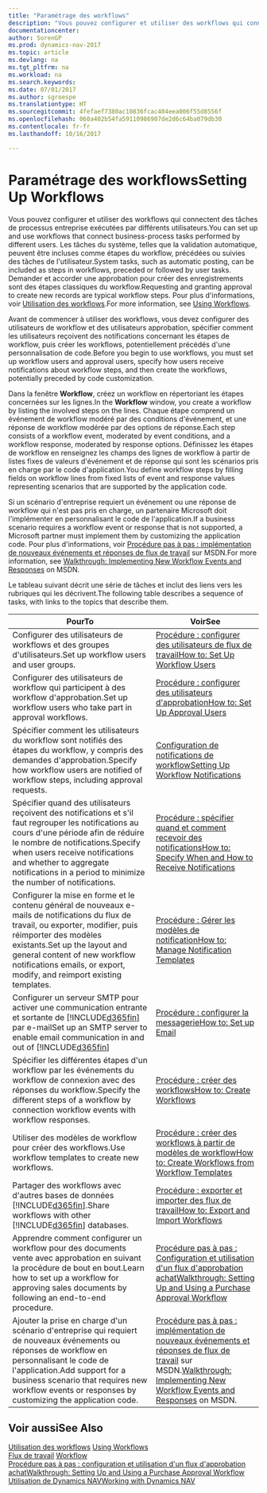 ```yaml
---
title: "Paramétrage des workflows"
description: "Vous pouvez configurer et utiliser des workflows qui connectent des tâches de processus entreprise exécutées par différents utilisateurs. Les tâches du système, telles que la validation automatique, peuvent être incluses comme étapes du workflow, précédées ou suivies des tâches de l'utilisateur. Demander et accorder une approbation pour créer des enregistrements sont des étapes classiques du workflow."
documentationcenter: 
author: SorenGP
ms.prod: dynamics-nav-2017
ms.topic: article
ms.devlang: na
ms.tgt_pltfrm: na
ms.workload: na
ms.search.keywords: 
ms.date: 07/01/2017
ms.author: sgroespe
ms.translationtype: HT
ms.sourcegitcommit: 4fefaef7380ac10836fcac404eea006f55d8556f
ms.openlocfilehash: 060a402b54fa59110986907de2d6c64ba079db30
ms.contentlocale: fr-fr
ms.lasthandoff: 10/16/2017

---
```

# <a name="setting-up-workflows"></a><span data-ttu-id="2eac0-105">Paramétrage des workflows</span><span class="sxs-lookup"><span data-stu-id="2eac0-105">Setting Up Workflows</span></span>
<span data-ttu-id="2eac0-106">Vous pouvez configurer et utiliser des workflows qui connectent des tâches de processus entreprise exécutées par différents utilisateurs.</span><span class="sxs-lookup"><span data-stu-id="2eac0-106">You can set up and use workflows that connect business-process tasks performed by different users.</span></span> <span data-ttu-id="2eac0-107">Les tâches du système, telles que la validation automatique, peuvent être incluses comme étapes du workflow, précédées ou suivies des tâches de l'utilisateur.</span><span class="sxs-lookup"><span data-stu-id="2eac0-107">System tasks, such as automatic posting, can be included as steps in workflows, preceded or followed by user tasks.</span></span> <span data-ttu-id="2eac0-108">Demander et accorder une approbation pour créer des enregistrements sont des étapes classiques du workflow.</span><span class="sxs-lookup"><span data-stu-id="2eac0-108">Requesting and granting approval to create new records are typical workflow steps.</span></span> <span data-ttu-id="2eac0-109">Pour plus d'informations, voir [Utilisation des workflows](across-use-workflows.md).</span><span class="sxs-lookup"><span data-stu-id="2eac0-109">For more information, see [Using Workflows](across-use-workflows.md).</span></span>  

 <span data-ttu-id="2eac0-110">Avant de commencer à utiliser des workflows, vous devez configurer des utilisateurs de workflow et des utilisateurs approbation, spécifier comment les utilisateurs reçoivent des notifications concernant les étapes de workflow, puis créer les workflows, potentiellement précédés d'une personnalisation de code.</span><span class="sxs-lookup"><span data-stu-id="2eac0-110">Before you begin to use workflows, you must set up workflow users and approval users, specify how users receive notifications about workflow steps, and then create the workflows, potentially preceded by code customization.</span></span>  

 <span data-ttu-id="2eac0-111">Dans la fenêtre **Workflow**, créez un workflow en répertoriant les étapes concernées sur les lignes.</span><span class="sxs-lookup"><span data-stu-id="2eac0-111">In the **Workflow** window, you create a workflow by listing the involved steps on the lines.</span></span> <span data-ttu-id="2eac0-112">Chaque étape comprend un événement de workflow modéré par des conditions d'événement, et une réponse de workflow modérée par des options de réponse.</span><span class="sxs-lookup"><span data-stu-id="2eac0-112">Each step consists of a workflow event, moderated by event conditions, and a workflow response, moderated by response options.</span></span> <span data-ttu-id="2eac0-113">Définissez les étapes de workflow en renseignez les champs des lignes de workflow à partir de listes fixes de valeurs d'événement et de réponse qui sont les scénarios pris en charge par le code d'application.</span><span class="sxs-lookup"><span data-stu-id="2eac0-113">You define workflow steps by filling fields on workflow lines from fixed lists of event and response values representing scenarios that are supported by the application code.</span></span>  

 <span data-ttu-id="2eac0-114">Si un scénario d'entreprise requiert un événement ou une réponse de workflow qui n'est pas pris en charge, un partenaire Microsoft doit l'implémenter en personnalisant le code de l'application.</span><span class="sxs-lookup"><span data-stu-id="2eac0-114">If a business scenario requires a workflow event or response that is not supported, a Microsoft partner must implement them by customizing the application code.</span></span> <span data-ttu-id="2eac0-115">Pour plus d'informations, voir [Procédure pas à pas : implémentation de nouveaux événements et réponses de flux de travail](https://msdn.microsoft.com/en-us/library/mt574349.aspx) sur MSDN.</span><span class="sxs-lookup"><span data-stu-id="2eac0-115">For more information, see [Walkthrough: Implementing New Workflow Events and Responses](https://msdn.microsoft.com/en-us/library/mt574349.aspx) on MSDN.</span></span>

 <span data-ttu-id="2eac0-116">Le tableau suivant décrit une série de tâches et inclut des liens vers les rubriques qui les décrivent.</span><span class="sxs-lookup"><span data-stu-id="2eac0-116">The following table describes a sequence of tasks, with links to the topics that describe them.</span></span>  

|<span data-ttu-id="2eac0-117">**Pour**</span><span class="sxs-lookup"><span data-stu-id="2eac0-117">**To**</span></span>|<span data-ttu-id="2eac0-118">**Voir**</span><span class="sxs-lookup"><span data-stu-id="2eac0-118">**See**</span></span>|  
|------------|-------------|  
|<span data-ttu-id="2eac0-119">Configurer des utilisateurs de workflows et des groupes d'utilisateurs.</span><span class="sxs-lookup"><span data-stu-id="2eac0-119">Set up workflow users and user groups.</span></span>|[<span data-ttu-id="2eac0-120">Procédure : configurer des utilisateurs de flux de travail</span><span class="sxs-lookup"><span data-stu-id="2eac0-120">How to: Set Up Workflow Users</span></span>](across-how-to-set-up-workflow-users.md)|  
|<span data-ttu-id="2eac0-121">Configurer des utilisateurs de workflow qui participent à des workflow d'approbation.</span><span class="sxs-lookup"><span data-stu-id="2eac0-121">Set up workflow users who take part in approval workflows.</span></span>|[<span data-ttu-id="2eac0-122">Procédure : configurer des utilisateurs d'approbation</span><span class="sxs-lookup"><span data-stu-id="2eac0-122">How to: Set Up Approval Users</span></span>](across-how-to-set-up-approval-users.md)|  
|<span data-ttu-id="2eac0-123">Spécifier comment les utilisateurs du workflow sont notifiés des étapes du workflow, y compris des demandes d'approbation.</span><span class="sxs-lookup"><span data-stu-id="2eac0-123">Specify how workflow users are notified of workflow steps, including approval requests.</span></span>|[<span data-ttu-id="2eac0-124">Configuration de notifications de workflow</span><span class="sxs-lookup"><span data-stu-id="2eac0-124">Setting Up Workflow Notifications</span></span>](across-setting-up-workflow-notifications.md)|  
|<span data-ttu-id="2eac0-125">Spécifier quand des utilisateurs reçoivent des notifications et s'il faut regrouper les notifications au cours d'une période afin de réduire le nombre de notifications.</span><span class="sxs-lookup"><span data-stu-id="2eac0-125">Specify when users receive notifications and whether to aggregate notifications in a period to minimize the number of notifications.</span></span>|[<span data-ttu-id="2eac0-126">Procédure : spécifier quand et comment recevoir des notifications</span><span class="sxs-lookup"><span data-stu-id="2eac0-126">How to: Specify When and How to Receive Notifications</span></span>](across-how-to-specify-when-and-how-to-receive-notifications.md)|  
|<span data-ttu-id="2eac0-127">Configurer la mise en forme et le contenu général de nouveaux e\-mails de notifications du flux de travail, ou exporter, modifier, puis réimporter des modèles existants.</span><span class="sxs-lookup"><span data-stu-id="2eac0-127">Set up the layout and general content of new workflow notifications emails, or export, modify, and reimport existing templates.</span></span>|[<span data-ttu-id="2eac0-128">Procédure : Gérer les modèles de notification</span><span class="sxs-lookup"><span data-stu-id="2eac0-128">How to: Manage Notification Templates</span></span>](across-how-to-manage-notification-templates.md)|  
|<span data-ttu-id="2eac0-129">Configurer un serveur SMTP pour activer une communication entrante et sortante de [!INCLUDE[d365fin](includes/d365fin_md.md)] par e-mail</span><span class="sxs-lookup"><span data-stu-id="2eac0-129">Set up an SMTP server to enable email communication in and out of [!INCLUDE[d365fin](includes/d365fin_md.md)]</span></span>|[<span data-ttu-id="2eac0-130">Procédure : configurer la messagerie</span><span class="sxs-lookup"><span data-stu-id="2eac0-130">How to: Set up Email</span></span>](madeira-how-setup-email.md)|
|<span data-ttu-id="2eac0-131">Spécifier les différentes étapes d'un workflow par les événements du workflow de connexion avec des réponses du workflow.</span><span class="sxs-lookup"><span data-stu-id="2eac0-131">Specify the different steps of a workflow by connection workflow events with workflow responses.</span></span>|[<span data-ttu-id="2eac0-132">Procédure : créer des workflows</span><span class="sxs-lookup"><span data-stu-id="2eac0-132">How to: Create Workflows</span></span>](across-how-to-create-workflows.md)|  
|<span data-ttu-id="2eac0-133">Utiliser des modèles de workflow pour créer des workflows.</span><span class="sxs-lookup"><span data-stu-id="2eac0-133">Use workflow templates to create new workflows.</span></span>|[<span data-ttu-id="2eac0-134">Procédure : créer des workflows à partir de modèles de workflow</span><span class="sxs-lookup"><span data-stu-id="2eac0-134">How to: Create Workflows from Workflow Templates</span></span>](across-how-to-create-workflows-from-workflow-templates.md)|  
|<span data-ttu-id="2eac0-135">Partager des workflows avec d'autres bases de données [!INCLUDE[d365fin](includes/d365fin_md.md)].</span><span class="sxs-lookup"><span data-stu-id="2eac0-135">Share workflows with other [!INCLUDE[d365fin](includes/d365fin_md.md)] databases.</span></span>|[<span data-ttu-id="2eac0-136">Procédure : exporter et importer des flux de travail</span><span class="sxs-lookup"><span data-stu-id="2eac0-136">How to: Export and Import Workflows</span></span>](across-how-to-export-and-import-workflows.md)|  
|<span data-ttu-id="2eac0-137">Apprendre comment configurer un workflow pour des documents vente avec approbation en suivant la procédure de bout en bout.</span><span class="sxs-lookup"><span data-stu-id="2eac0-137">Learn how to set up a workflow for approving sales documents by following an end-to-end procedure.</span></span>|[<span data-ttu-id="2eac0-138">Procédure pas à pas : Configuration et utilisation d'un flux d'approbation achat</span><span class="sxs-lookup"><span data-stu-id="2eac0-138">Walkthrough: Setting Up and Using a Purchase Approval Workflow</span></span>](walkthrough-setting-up-and-using-a-purchase-approval-workflow.md)|  
|<span data-ttu-id="2eac0-139">Ajouter la prise en charge d'un scénario d'entreprise qui requiert de nouveaux événements ou réponses de workflow en personnalisant le code de l'application.</span><span class="sxs-lookup"><span data-stu-id="2eac0-139">Add support for a business scenario that requires new workflow events or responses by customizing the application code.</span></span>|<span data-ttu-id="2eac0-140">[Procédure pas à pas : implémentation de nouveaux événements et réponses de flux de travail](https://msdn.microsoft.com/en-us/library/mt574349.aspx) sur MSDN.</span><span class="sxs-lookup"><span data-stu-id="2eac0-140">[Walkthrough: Implementing New Workflow Events and Responses](https://msdn.microsoft.com/en-us/library/mt574349.aspx) on MSDN.</span></span>|  

## <a name="see-also"></a><span data-ttu-id="2eac0-141">Voir aussi</span><span class="sxs-lookup"><span data-stu-id="2eac0-141">See Also</span></span>  
 <span data-ttu-id="2eac0-142">[Utilisation des workflows](across-use-workflows.md) </span><span class="sxs-lookup"><span data-stu-id="2eac0-142">[Using Workflows](across-use-workflows.md) </span></span>  
 <span data-ttu-id="2eac0-143">[Flux de travail](across-workflow.md) </span><span class="sxs-lookup"><span data-stu-id="2eac0-143">[Workflow](across-workflow.md) </span></span>  
 [<span data-ttu-id="2eac0-144">Procédure pas à pas : configuration et utilisation d'un flux d'approbation achat</span><span class="sxs-lookup"><span data-stu-id="2eac0-144">Walkthrough: Setting Up and Using a Purchase Approval Workflow</span></span>](walkthrough-setting-up-and-using-a-purchase-approval-workflow.md)  
 [<span data-ttu-id="2eac0-145">Utilisation de Dynamics NAV</span><span class="sxs-lookup"><span data-stu-id="2eac0-145">Working with Dynamics NAV</span></span>](ui-work-product.md)

